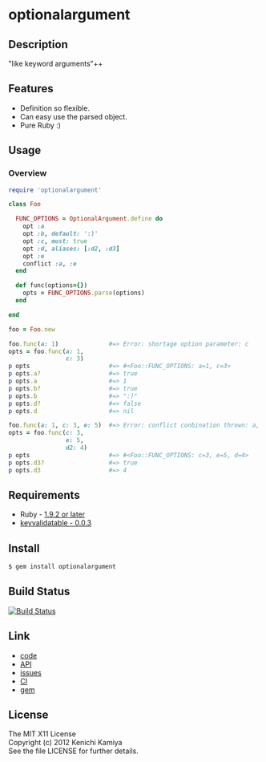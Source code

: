 optionalargument
=================

Description
-----------

"like keyword arguments"++

Features
--------

* Definition so flexible.
* Can easy use the parsed object.
* Pure Ruby :)

Usage
-----

### Overview

```ruby
require 'optionalargument'

class Foo

  FUNC_OPTIONS = OptionalArgument.define do
    opt :a
    opt :b, default: ':)'
    opt :c, must: true
    opt :d, aliases: [:d2, :d3]
    opt :e
    conflict :a, :e
  end

  def func(options={})
    opts = FUNC_OPTIONS.parse(options)
  end

end

foo = Foo.new

foo.func(a: 1)              #=> Error: shortage option parameter: c
opts = foo.func(a: 1,
                c: 3)   
p opts                      #=> #<Foo::FUNC_OPTIONS: a=1, c=3>
p opts.a?                   #=> true
p opts.a                    #=> 1
p opts.b?                   #=> true
p opts.b                    #=> ":)"
p opts.d?                   #=> false
p opts.d                    #=> nil

foo.func(a: 1, c: 3, e: 5)  #=> Error: conflict conbination thrown: a, e
opts = foo.func(c: 3,
                e: 5,
                d2: 4) 
p opts                      #=> #<Foo::FUNC_OPTIONS: c=3, e=5, d=4>
p opts.d3?                  #=> true
p opts.d3                   #=> 4
```

Requirements
-------------

* Ruby - [1.9.2 or later](http://travis-ci.org/#!/kachick/optionalargument)
* [keyvalidatable - 0.0.3](https://github.com/kachick/keyvalidatable)

Install
-------

```bash
$ gem install optionalargument
```

Build Status
-------------

[![Build Status](https://secure.travis-ci.org/kachick/optionalargument.png)](http://travis-ci.org/kachick/optionalargument)

Link
----

* [code](https://github.com/kachick/optionalargument)
* [API](http://kachick.github.com/optionalargument/yard/frames.html)
* [issues](https://github.com/kachick/optionalargument/issues)
* [CI](http://travis-ci.org/#!/kachick/optionalargument)
* [gem](https://rubygems.org/gems/optionalargument)

License
--------

The MIT X11 License  
Copyright (c) 2012 Kenichi Kamiya  
See the file LICENSE for further details.

